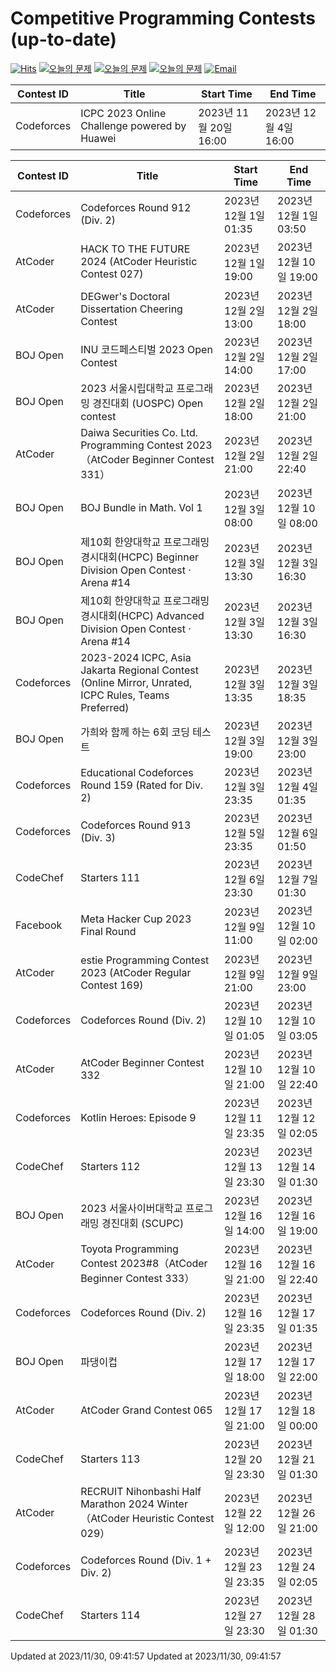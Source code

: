 Competitive Programming Contests (up-to-date)
========
[![Hits](https://hits.seeyoufarm.com/api/count/incr/badge.svg?url=https%3A%2F%2Fgithub.com%2Fika9810%2FCompetitive-Programming-Contests&count_bg=%2379C83D&title_bg=%23555555&icon=&icon_color=%23E7E7E7&title=hits&edge_flat=false)](https://hits.seeyoufarm.com)
[![오늘의 문제](https://img.shields.io/badge/Today's%20ABC-Link-lightpink)](https://github.com/ika9810/Atcoder-Daily-Contests/blob/main/ABC.md) 
[![오늘의 문제](https://img.shields.io/badge/Today's%20ARC-Link-orange)](https://github.com/ika9810/Atcoder-Daily-Contests/blob/main/ARC.md) 
[![오늘의 문제](https://img.shields.io/badge/Today's%20AGC-Link-red)](https://github.com/ika9810/Atcoder-Daily-Contests/blob/main/AGC.md) 
[![Email](https://img.shields.io/badge/Email-ika7204@naver.com-ff69b4)](mailTo:ika7204@naver.com)

 Contest ID | Title | Start Time | End Time |
---|---|---|---|
| Codeforces | ICPC 2023 Online Challenge powered by Huawei | 2023년 11월 20일 16:00 | 2023년 12월 4일 16:00 |

 Contest ID | Title | Start Time | End Time |
---|---|---|---|
| Codeforces | Codeforces Round 912 (Div. 2) | 2023년 12월 1일 01:35 | 2023년 12월 1일 03:50 |
| AtCoder | HACK TO THE FUTURE 2024 (AtCoder Heuristic Contest 027) | 2023년 12월 1일 19:00 | 2023년 12월 10일 19:00 |
| AtCoder | DEGwer's Doctoral Dissertation Cheering Contest | 2023년 12월 2일 13:00 | 2023년 12월 2일 18:00 |
| BOJ Open | INU 코드페스티벌 2023 Open Contest | 2023년 12월 2일 14:00 | 2023년 12월 2일 17:00 |
| BOJ Open | 2023 서울시립대학교 프로그래밍 경진대회 (UOSPC) Open contest | 2023년 12월 2일 18:00 | 2023년 12월 2일 21:00 |
| AtCoder | Daiwa Securities Co. Ltd. Programming Contest 2023（AtCoder Beginner Contest 331） | 2023년 12월 2일 21:00 | 2023년 12월 2일 22:40 |
| BOJ Open | BOJ Bundle in Math. Vol 1 | 2023년 12월 3일 08:00 | 2023년 12월 10일 08:00 |
| BOJ Open | 제10회 한양대학교 프로그래밍 경시대회(HCPC) Beginner Division Open Contest · Arena #14 | 2023년 12월 3일 13:30 | 2023년 12월 3일 16:30 |
| BOJ Open | 제10회 한양대학교 프로그래밍 경시대회(HCPC) Advanced Division Open Contest · Arena #14 | 2023년 12월 3일 13:30 | 2023년 12월 3일 16:30 |
| Codeforces | 2023-2024 ICPC, Asia Jakarta Regional Contest (Online Mirror, Unrated, ICPC Rules, Teams Preferred) | 2023년 12월 3일 13:35 | 2023년 12월 3일 18:35 |
| BOJ Open | 가희와 함께 하는 6회 코딩 테스트 | 2023년 12월 3일 19:00 | 2023년 12월 3일 23:00 |
| Codeforces | Educational Codeforces Round 159 (Rated for Div. 2) | 2023년 12월 3일 23:35 | 2023년 12월 4일 01:35 |
| Codeforces | Codeforces Round 913 (Div. 3) | 2023년 12월 5일 23:35 | 2023년 12월 6일 01:50 |
| CodeChef | Starters 111 | 2023년 12월 6일 23:30 | 2023년 12월 7일 01:30 |
| Facebook | Meta Hacker Cup 2023 Final Round | 2023년 12월 9일 11:00 | 2023년 12월 10일 02:00 |
| AtCoder | estie Programming Contest 2023 (AtCoder Regular Contest 169) | 2023년 12월 9일 21:00 | 2023년 12월 9일 23:00 |
| Codeforces | Codeforces Round (Div. 2) | 2023년 12월 10일 01:05 | 2023년 12월 10일 03:05 |
| AtCoder | AtCoder Beginner Contest 332 | 2023년 12월 10일 21:00 | 2023년 12월 10일 22:40 |
| Codeforces | Kotlin Heroes: Episode 9 | 2023년 12월 11일 23:35 | 2023년 12월 12일 02:05 |
| CodeChef | Starters 112 | 2023년 12월 13일 23:30 | 2023년 12월 14일 01:30 |
| BOJ Open | 2023 서울사이버대학교 프로그래밍 경진대회 (SCUPC) | 2023년 12월 16일 14:00 | 2023년 12월 16일 19:00 |
| AtCoder | Toyota Programming Contest 2023#8（AtCoder Beginner Contest 333） | 2023년 12월 16일 21:00 | 2023년 12월 16일 22:40 |
| Codeforces | Codeforces Round (Div. 2) | 2023년 12월 16일 23:35 | 2023년 12월 17일 01:35 |
| BOJ Open | 파댕이컵 | 2023년 12월 17일 18:00 | 2023년 12월 17일 22:00 |
| AtCoder | AtCoder Grand Contest 065 | 2023년 12월 17일 21:00 | 2023년 12월 18일 00:00 |
| CodeChef | Starters 113 | 2023년 12월 20일 23:30 | 2023년 12월 21일 01:30 |
| AtCoder | RECRUIT Nihonbashi Half Marathon 2024 Winter（AtCoder Heuristic Contest 029） | 2023년 12월 22일 12:00 | 2023년 12월 26일 21:00 |
| Codeforces | Codeforces Round (Div. 1 + Div. 2) | 2023년 12월 23일 23:35 | 2023년 12월 24일 02:05 |
| CodeChef | Starters 114 | 2023년 12월 27일 23:30 | 2023년 12월 28일 01:30 |

Updated at 2023/11/30, 09:41:57
Updated at 2023/11/30, 09:41:57
